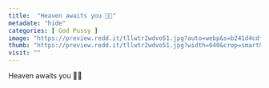 ```yaml
---
title:  "Heaven awaits you 🙌🏻"
metadate: "hide"
categories: [ God Pussy ]
image: "https://preview.redd.it/tllwtr2wdvo51.jpg?auto=webp&s=b241d4cdf346b6eadf355bb8897cec6241464cbc"
thumb: "https://preview.redd.it/tllwtr2wdvo51.jpg?width=640&crop=smart&auto=webp&s=7f58a8225299a2746913b1c366c3f5b5494a6ca1"
visit: ""
---
```

Heaven awaits you 🙌🏻
